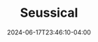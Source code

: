 ---
title: Seussical
Theatre: Blue Fire Theatre
Venue: Wildlight Elementary School
Season: 
date: 2024-06-17T23:46:10-04:00
opening_date: 2024-11-01
closing_date: 2024-11-09
showtimes:
  - 2024-11-01 19:30:00
  - 2024-11-02 14:00:00
  - 2024-11-03 16:00:00
  - 2024-11-08 19:30:00
  - 2024-11-09 14:00:00
  - 2024-11-09 19:30:00
featured_image: 
featured_image_alt: 
featured_image_caption: 
featured_image_attr: 
featured_image_attr_link: 
playbill:
Website: 
Tickets: https://blue-fire-theatre.ticketleap.com/
show_details: 
cast:
crew:
- Director: 
  - Devin Clevenger
  - Lee Hamby 
- Stage Manager: Jennifer Webber
orchestra:
genres: 
Description: 
---